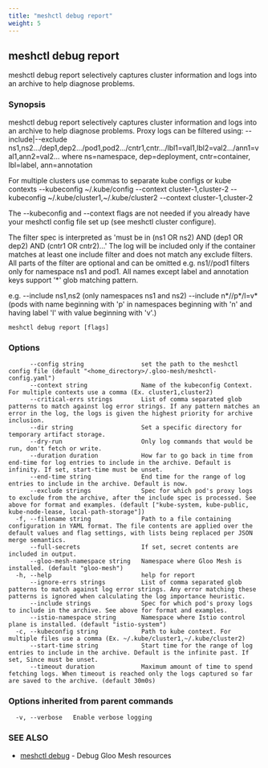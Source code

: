 ```yaml
---
title: "meshctl debug report"
weight: 5
---
```

## meshctl debug report

meshctl debug report selectively captures cluster information and logs into an archive to help diagnose problems.

### Synopsis

meshctl debug report selectively captures cluster information and logs into an archive to help diagnose problems.
Proxy logs can be filtered using:
  --include|--exclude ns1,ns2.../dep1,dep2.../pod1,pod2.../cntr1,cntr.../lbl1=val1,lbl2=val2.../ann1=val1,ann2=val2...
where ns=namespace, dep=deployment, cntr=container, lbl=label, ann=annotation

For multiple clusters use commas to separate kube configs or kube contexts
--kubeconfig ~/.kube/config --context cluster-1,cluster-2
--kubeconfig ~/.kube/cluster1,~/.kube/cluster2 --context cluster-1,cluster-2

The --kubeconfig and --context flags are not needed if you already have your meshctl config file set up (see meshctl cluster configure).

The filter spec is interpreted as 'must be in (ns1 OR ns2) AND (dep1 OR dep2) AND (cntr1 OR cntr2)...'
The log will be included only if the container matches at least one include filter and does not match any exclude filters.
All parts of the filter are optional and can be omitted e.g. ns1//pod1 filters only for namespace ns1 and pod1.
All names except label and annotation keys support '*' glob matching pattern.

e.g.
--include ns1,ns2 (only namespaces ns1 and ns2)
--include n*//p*/l=v* (pods with name beginning with 'p' in namespaces beginning with 'n' and having label 'l' with value beginning with 'v'.)

```
meshctl debug report [flags]
```

### Options

```
      --config string                set the path to the meshctl config file (default "<home_directory>/.gloo-mesh/meshctl-config.yaml")
      --context string               Name of the kubeconfig Context. For multiple contexts use a comma (Ex. cluster1,cluster2)
      --critical-errs strings        List of comma separated glob patterns to match against log error strings. If any pattern matches an error in the log, the logs is given the highest priority for archive inclusion.
      --dir string                   Set a specific directory for temporary artifact storage.
      --dry-run                      Only log commands that would be run, don't fetch or write.
      --duration duration            How far to go back in time from end-time for log entries to include in the archive. Default is infinity. If set, start-time must be unset.
      --end-time string              End time for the range of log entries to include in the archive. Default is now.
      --exclude strings              Spec for which pod's proxy logs to exclude from the archive, after the include spec is processed. See above for format and examples. (default ["kube-system, kube-public, kube-node-lease, local-path-storage"])
  -f, --filename string              Path to a file containing configuration in YAML format. The file contents are applied over the default values and flag settings, with lists being replaced per JSON merge semantics.
      --full-secrets                 If set, secret contents are included in output.
      --gloo-mesh-namespace string   Namespace where Gloo Mesh is installed. (default "gloo-mesh")
  -h, --help                         help for report
      --ignore-errs strings          List of comma separated glob patterns to match against log error strings. Any error matching these patterns is ignored when calculating the log importance heuristic.
      --include strings              Spec for which pod's proxy logs to include in the archive. See above for format and examples.
      --istio-namespace string       Namespace where Istio control plane is installed. (default "istio-system")
  -c, --kubeconfig string            Path to kube context. For multiple files use a comma (Ex. ~/.kube/cluster1,~/.kube/cluster2)
      --start-time string            Start time for the range of log entries to include in the archive. Default is the infinite past. If set, Since must be unset.
      --timeout duration             Maximum amount of time to spend fetching logs. When timeout is reached only the logs captured so far are saved to the archive. (default 30m0s)
```

### Options inherited from parent commands

```
  -v, --verbose   Enable verbose logging
```

### SEE ALSO

* [meshctl debug](../meshctl_debug)	 - Debug Gloo Mesh resources

